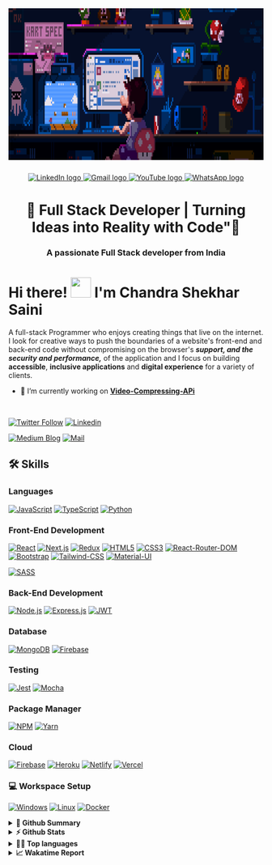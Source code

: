 <div align="center">
  <img height="300" weight="500" src="https://github.com/ChandraShekharSaini/ChandraShekharSaini/blob/main/68747470733a2f2f692e696d6775722e636f6d2f315a76566b44632e676966.gif?raw=true"  />
</div>

###

<div align="center">
  <a href="https://www.linkedin.com/in/chandra-shekhar-saini-772b53249/" target="_blank">
    <img src="https://img.shields.io/static/v1?message=LinkedIn&logo=linkedin&label=&color=0077B5&logoColor=white&labelColor=&style=for-the-badge" height="25" alt="LinkedIn logo" />
  </a>
  <a href="mailto:chandrashekharsaini322@gmail.com" target="_blank">
    <img src="https://img.shields.io/static/v1?message=Gmail&logo=gmail&label=&color=D14836&logoColor=white&labelColor=&style=for-the-badge" height="25" alt="Gmail logo" />
  </a>
  <a href="https://www.youtube.com/channel/your-channel-id" target="_blank">
    <img src="https://img.shields.io/static/v1?message=Youtube&logo=youtube&label=&color=FF0000&logoColor=white&labelColor=&style=for-the-badge" height="25" alt="YouTube logo" />
  </a>
  <a href="https://wa.me/8445680548" target="_blank">
    <img src="https://img.shields.io/static/v1?message=Whatsapp&logo=whatsapp&label=&color=25D366&logoColor=white&labelColor=&style=for-the-badge" height="25" alt="WhatsApp logo" />
  </a>
</div>


###



<h1 align="center">🎯 Full Stack Developer | Turning Ideas into Reality with Code"👋</h1>

###

<h3 align="center">A passionate Full Stack developer from India</h3>

###


# Hi there! <img src="https://media.tenor.com/Wx9IEmZZXSoAAAAi/hi.gif" width="40" height="40" /> I'm Chandra Shekhar Saini
 A full-stack Programmer who enjoys creating things that live on the internet. I look for creative ways to push the boundaries of a website's front-end and back-end code without compromising on the browser's ***support, and the security and performance,*** of the application and I focus on building **accessible**, **inclusive applications** and **digital experience** for a variety of clients. 



<!-- - 🔭 I’m currently working on **[Dee-M](https://github.com/Exclusiveideas/Dee-M)** -->
- 🌱 I’m currently working on **[Video-Compressing-APi]()**
<br />

[![Twitter Follow](https://img.shields.io/twitter/follow/muftaujimoh01?color=%231DA1F2&logo=Twitter&style=for-the-badge)](https://x.com/saini_shek33762) 
[![Linkedin](https://img.shields.io/badge/LinkedIn-0077B5?style=for-the-badge&logo=linkedin&logoColor=white)](https://www.linkedin.com/in/chandra-shekhar-saini-772b53249/) 
<!-- [![Website](https://img.shields.io/badge/website-000000?style=for-the-badge&logo=WebMoney&logoColor=white)](https://exclusiveideas.vercel.app) 
[![Resume](https://camo.githubusercontent.com/1703529ec72a87cde0bb2cd12c4c6ecf9d939483be1faba6a31629e1e4d6e51b/68747470733a2f2f696d672e736869656c64732e696f2f62616467652f526573756d652d3432383546343f7374796c653d666f722d7468652d6261646765266c6f676f3d726561642d7468652d646f6373266c6f676f436f6c6f723d7768697465)](https://firebasestorage.googleapis.com/v0/b/exclusiveideas-c9470.appspot.com/o/gitHub_pictures%2FFullstack_resume.pdf?alt=media&token=d8c28e44-1398-49c7-9456-b0dc9d2bfaea) -->

[![Medium Blog](https://cdn.iconscout.com/icon/free/png-512/free-medium-10506615-8461542.png?f=webp&w=256)]()
[![Mail](https://cdn.iconscout.com/icon/free/png-512/free-gmail-2923657-2416660.png?f=webp&w=256)](mailto:muftau201@gmail.com)

## 🛠️ Skills

### Languages
[![JavaScript](https://img.shields.io/badge/JavaScript-323330?style=for-the-badge&logo=javascript&logoColor=F7DF1E)](https://github.com/Exclusiveideas)
[![TypeScript](https://img.shields.io/badge/TypeScript-007ACC?style=for-the-badge&logo=typescript&logoColor=white)](https://github.com/Exclusiveideas)
[![Python](https://img.shields.io/badge/Python-3776AB?logo=python&logoColor=fff)](#)

### Front-End Development
[![React](https://img.shields.io/badge/React-20232A?style=for-the-badge&logo=react&logoColor=61DAFB)](https://github.com/Exclusiveideas)
[![Next.js](https://img.shields.io/badge/next.js-000000?style=for-the-badge&logo=nextdotjs&logoColor=white)](https://github.com/Exclusiveideas)
[![Redux](https://img.shields.io/badge/Redux-593D88?style=for-the-badge&logo=redux&logoColor=white)](https://github.com/Exclusiveideas)
[![HTML5](https://img.shields.io/badge/HTML5-E34F26?style=for-the-badge&logo=html5&logoColor=white)](https://github.com/Exclusiveideas)
[![CSS3](https://img.shields.io/badge/CSS3-1572B6?style=for-the-badge&logo=css3&logoColor=white)](https://github.com/Exclusiveideas)
[![React-Router-DOM](https://img.shields.io/badge/React_Router-CA4245?style=for-the-badge&logo=react-router&logoColor=white)](https://github.com/Exclusiveideas)
[![Bootstrap](https://img.shields.io/badge/Bootstrap-563D7C?style=for-the-badge&logo=bootstrap&logoColor=white)](https://github.com/Exclusiveideas)
[![Tailwind-CSS](https://img.shields.io/badge/Tailwind_CSS-38B2AC?style=for-the-badge&logo=tailwind-css&logoColor=white)](https://github.com/Exclusiveideas)
[![Material-UI](https://img.shields.io/badge/Material%20UI-007FFF?style=for-the-badge&logo=mui&logoColor=white)](https://github.com/Exclusiveideas)
<!-- [![Chakra-UI](https://img.shields.io/badge/Chakra--UI-319795?style=for-the-badge&logo=chakra-ui&logoColor=white)](https://github.com/Exclusiveideas) -->
<!-- [![Ant-Design](https://img.shields.io/badge/Ant%20Design-1890FF?style=for-the-badge&logo=antdesign&logoColor=white)](https://github.com/Exclusiveideas) -->
<!--[![Font-Awesome](https://img.shields.io/badge/Font_Awesome-339AF0?style=for-the-badge&logo=fontawesome&logoColor=white)](https://github.com/Exclusiveideas) -->
[![SASS](https://img.shields.io/badge/Sass-CC6699?style=for-the-badge&logo=sass&logoColor=white)](https://github.com/Exclusiveideas)


### Back-End Development
[![Node.js](https://img.shields.io/badge/Node.js-339933?style=for-the-badge&logo=nodedotjs&logoColor=white)](https://github.com/Exclusiveideas)
[![Express.js](https://img.shields.io/badge/Express.js-000000?style=for-the-badge&logo=express&logoColor=white)](https://github.com/Exclusiveideas)
[![JWT](https://img.shields.io/badge/JWT-000000?style=for-the-badge&logo=JSON%20web%20tokens&logoColor=white)](https://github.com/Exclusiveideas)


### Database
[![MongoDB](https://img.shields.io/badge/MongoDB-4EA94B?style=for-the-badge&logo=mongodb&logoColor=white)](https://github.com/Exclusiveideas)
[![Firebase](https://img.shields.io/badge/firebase-ffca28?style=for-the-badge&logo=firebase&logoColor=black)](https://github.com/Exclusiveideas)

### Testing 
[![Jest](https://img.shields.io/badge/Jest-C21325?style=for-the-badge&logo=jest&logoColor=white)](https://github.com/Exclusiveideas)
[![Mocha](https://img.shields.io/badge/Mocha-8D6748?style=for-the-badge&logo=Mocha&logoColor=white)](https://github.com/Exclusiveideas)

### Package Manager
[![NPM](https://img.shields.io/badge/npm-CB3837?style=for-the-badge&logo=npm&logoColor=white)](https://github.com/Exclusiveideas)
[![Yarn](https://img.shields.io/badge/Yarn-2C8EBB?style=for-the-badge&logo=yarn&logoColor=white)](https://github.com/Exclusiveideas)

### Cloud
[![Firebase](https://img.shields.io/badge/firebase-ffca28?style=for-the-badge&logo=firebase&logoColor=black)](https://github.com/Exclusiveideas)
[![Heroku](https://img.shields.io/badge/Heroku-430098?style=for-the-badge&logo=heroku&logoColor=white)](https://github.com/Exclusiveideas)
[![Netlify](https://img.shields.io/badge/Netlify-00C7B7?style=for-the-badge&logo=netlify&logoColor=white)](https://github.com/Exclusiveideas)
[![Vercel](https://img.shields.io/badge/Vercel-000000?style=for-the-badge&logo=vercel&logoColor=white)](https://github.com/Exclusiveideas)

<!-- 
### Education
[![Coursera](https://img.shields.io/badge/Coursera-0056D2?style=for-the-badge&logo=Coursera&logoColor=white)](https://github.com/Exclusiveideas)
[![Khan Academy](https://img.shields.io/badge/Khan%20Academy-14BF96?style=for-the-badge&logo=Khan%20Academy&logoColor=white)](https://github.com/Exclusiveideas)
[![Udacity](https://img.shields.io/badge/Udacity-grey?style=for-the-badge&logo=udacity&logoColor=#5FCFEE)]() -->

### 💻 Workspace Setup
[![Windows](https://custom-icon-badges.demolab.com/badge/Windows-0078D6?logo=windows11&logoColor=white)]()
[![Linux](https://img.shields.io/badge/Linux-FCC624?style=for-the-badge&logo=linux&logoColor=black)]()
[![Docker](https://img.shields.io/badge/Docker-2496ED?logo=docker&logoColor=fff)](#)


<details>
  <summary><b>🚀 Github Summary</b></summary>
<a href="https://github.com/Exclusiveideas">
<img align="center" src="https://github-profile-summary-cards.vercel.app/api/cards/profile-details?username=Exclusiveideas&theme=tokyonight" />
</a>
</details>

<details>
  <summary><b>⚡ Github Stats</b></summary>
 <a href="https://github.com/Exclusiveideas">
  <img align="center" src="https://github-readme-stats.vercel.app/api?username=Exclusiveideas&hide=contribs,prs&show_icons=true&theme=tokyonight" />
</a> 
</details>

<details>
  <summary><b>👨‍💻 Top languages</b></summary>
  <p>Top Languages does not indicate my skill level or anything like that; it's a GitHub metric to determine which languages have the most code on GitHub.</p>
<a href="https://github.com/Exclusiveideas">
  <img align="center" src="https://github-readme-stats.vercel.app/api/top-langs/?username=Exclusiveideas&layout=compact&theme=tokyonight" />
</a>  
</details>

<!-- <details>
  <summary><b>📈 Trophy Stats</b></summary>
<a href="https://github.com/Exclusiveideas">
  <img align="center" src="https://github-profile-trophy.vercel.app/?username=Exclusiveideas" />
</a>
</details> -->
<!-- 
<details>
  <summary><b>📈 Streak Stats</b></summary>
<a href="https://github.com/Exclusiveideas">
  <img align="center" src="https://github-readme-streak-stats.herokuapp.com/?user=Exclusiveideas" />
</a>
</details> -->

 
<details>
  <summary><b>📈 Wakatime Report</b></summary>
<a href="https://github.com/Exclusiveideas">
  <img align="center" src="https://github-readme-stats.vercel.app/api/wakatime?username=Muftau&theme=tokyonight&layout=compact" />
</a>
</details>

<!--

- 👯 I’m looking to collaborate on ...
- 🤔 I’m looking for help with ...
- 💬 Ask me about ...
- 📫 How to reach me: ...
- ⚡ Fun fact: ...
-->


<!--- Memories

old site: https://exclusiveideas.vercel.app  -->



